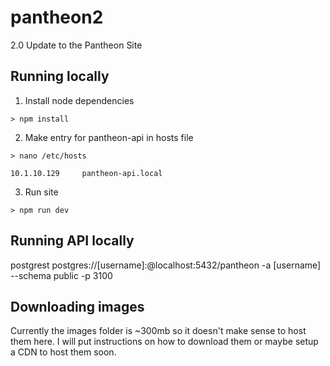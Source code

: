 # pantheon2
2.0 Update to the Pantheon Site

## Running locally
1. Install node dependencies

```
> npm install
```

2. Make entry for pantheon-api in hosts file

```
> nano /etc/hosts

10.1.10.129     pantheon-api.local
```

3. Run site

```
> npm run dev
```

## Running API locally
postgrest postgres://[username]:@localhost:5432/pantheon -a [username] --schema public -p 3100


## Downloading images

Currently the images folder is ~300mb so it doesn't make sense to host them here. I will put instructions on how to download them or maybe setup a CDN to host them soon.

